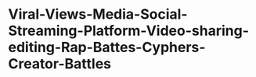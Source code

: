 # Viral-Views-Media-Social-Streaming-Platform-Video-sharing-editing-Rap-Battes-Cyphers-Creator-Battles
